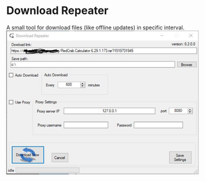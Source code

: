 # Download Repeater
A small tool for download files (like offline updates) in specific interval. 
![Alt text](https://raw.githubusercontent.com/Pouya47/Download-Repeater/master/Download%20Repeater/screen.JPG)
